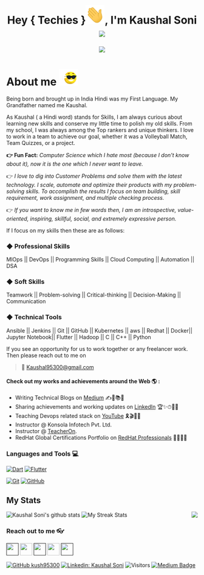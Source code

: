 <h1 align="center"> Hey { Techies }<img src="hi.gif" width="50px">, I'm <b> Kaushal Soni <img src="drink.gif" width="50px"></b> </h1>

<center><img src="github-bg-border.gif" width=900></center>

# About me <img src="about.gif" width="50px">
Being born and brought up in India Hindi was my First Language. My Grandfather named me Kaushal.

As Kaushal ( a Hindi word) stands for Skills, I am always curious about learning new skills and conserve my little time to polish my old skills. From my school, I was always among the Top rankers and unique thinkers. I love to work in a team to achieve our goal, whether it was a Volleyball Match, Team Quizzes, or a project.

**👉 Fun Fact:** *Computer Science which I hate most (because I don't know about it), now it is the one which I never want to leave.*

👉 *I love to dig into Customer Problems and solve them with the latest technology. I scale, automate and optimize their products with my problem-solving skills. To accomplish the results I focus on team building, skill requirement, work assignment, and multiple checking process.*

👉 *If you want to know me in few words then,  I am an introspective, value-oriented, inspiring, skillful, social, and extremely expressive person.*

If I focus on my skills then these are as follows: 

### ◆ Professional Skills
MlOps || DevOps || Programming Skills || Cloud Computing || Automation || DSA

### ◆ Soft Skills
Teamwork || Problem-solving || Critical-thinking || Decision-Making || Communication

### ◆ Technical Tools
Ansible || Jenkins || Git || GitHub || Kubernetes || aws || Redhat  || Docker|| Jupyter Notebook|| Flutter || Hadoop || C || C++ || Python 

If you see an opportunity for us to work together or any freelancer work. Then please reach out to me on
> 📧 Kaushal95300@gmail.com

#### Check out my works and achievements around the Web 🌎 :

- Writing Technical Blogs on [Medium](https://kaushalsoni.medium.com) ✍📃📚💯
- Sharing achievements and working updates on [LinkedIn](https://www.linkedin.com/in/sonikaushal/) 🏆✨⏱👨‍✈️
- Teaching Devops related stack on [YouTube](https://www.youtube.com/c/DevopsGyan) 🎗️🎬🌺💬
- Instructor @ Konsola Infotech Pvt. Ltd.
- Instructor @ [TeacherOn](https://www.teacheron.com/tutor-profile/3eLd).
- RedHat Global Certifications Portfolio on [RedHat Professionals](https://rhtapps.redhat.com/verify?certId=210115531) 🚀🌈🥇💼

### Languages and Tools :computer:

[![Dart](https://img.shields.io/badge/-Dart-0175C2?style=flat&logo=dart&link=https://github.com/sumitt1080)](https://github.com/sumitt1080)
[![Flutter](https://img.shields.io/badge/-Flutter-02569B?style=flat&logo=flutter&link=https://github.com/sumitt1080)](https://github.com/sumitt1080)

[![Git](https://img.shields.io/badge/-Git-black?style=flat&logo=git&link=https://github.com/sumitt1080)](https://github.com/sumitt1080) [![GitHub](https://img.shields.io/badge/-GitHub-181717?style=flat&logo=github&link=https://github.com/sumitt1080)](https://github.com/sumitt1080)


## My Stats

 <img align="right" src="https://github-readme-stats.vercel.app/api/top-langs/?username=kush95300&theme=dracula&hide_langs_below=1" />

![Kaushal Soni's github stats](https://github-readme-stats.vercel.app/api?username=kush95300&show_icons=true&theme=dracula)
![My Streak Stats](https://github-readme-streak-stats.herokuapp.com/?user=kush95300&theme=tokyonight)



### Reach out to me 👓

<a href=""><img src="https://i.ibb.co/kmgQVyW/twitter.png" width="32px" height="32px"></a>
<a href="https://github.com/kush95300"><img src="https://cdn.iconscout.com/icon/free/png-256/github-108-438008.png" width="32px" height="32px"></a> 
<a href=""><img src="https://i.ibb.co/zmYNW4p/facebook.png" width="32px" height="32px"></a> 
<a href="https://www.linkedin.com/in/sonikaushal"><img src="https://i.ibb.co/Kx2GSrT/linkedin.png" width="32px" height="32px"></a> 
<a href=""><img src="https://f0.pngfuel.com/png/605/658/black-and-white-instagram-logo-logo-black-and-white-instagram-logo-png-clip-art-thumbnail.png" width="32px" height="32px"></a> 


[![GitHub kush95300](https://img.shields.io/github/followers/kush95300?label=follow&style=social)](https://github.com/kush95300)
[![Linkedin: Kaushal Soni](https://img.shields.io/badge/-Kaushal%20Soni-blue?style=flat-square&logo=Linkedin&logoColor=white&link=https://www.linkedin.com/in/sonikaushal/)](https://www.linkedin.com/in/sonikaushal/)
![Visitors](https://visitor-badge.glitch.me/badge?page_id=kush95300&left_color=gray&right_color=blue)
[![Medium Badge](https://img.shields.io/badge/-@Kaushal%20Soni-black?style=flat-square&labelColor=000000&logo=Medium&link=https://medium.com/@kaushalsoni)](https://medium.com/@kaushalsoni)

<!--
[![Polywork Badge](https://img.shields.io/badge/-kaushalsoni-orange?style=flat-square&logo=polywork&logoColor=black&link=http://polywork.com/khushbooverma)](http://polywork.com/khushbooverma)
[![Twitter: Khushboo Verma](https://img.shields.io/twitter/follow/khushbooverma_?style=social)](https://twitter.com/khushbooverma_)


👇🏻 If you like what I do, support me by buying me a [book](https://www.buymeacoffee.com/khushbooverma) and add to my knowledge! 

<a href="https://www.buymeacoffee.com/khushbooverma" target="_blank"><img src="https://cdn.buymeacoffee.com/buttons/v2/default-white.png" alt="Buy Me A Book" width="120" ></a>
-->

<!--
**kush95300/kush95300** is a ✨ _special_ ✨ repository because its `README.md` (this file) appears on your GitHub profile.

Here are some ideas to get you started:

- 🔭 I’m currently working on ...
- 🌱 I’m currently learning ...
- 👯 I’m looking to collaborate on ...
- 🤔 I’m looking for help with ...
- 💬 Ask me about ...
- 📫 How to reach me: ...
- 😄 Pronouns: ...
- ⚡ Fun fact: ...
-->

